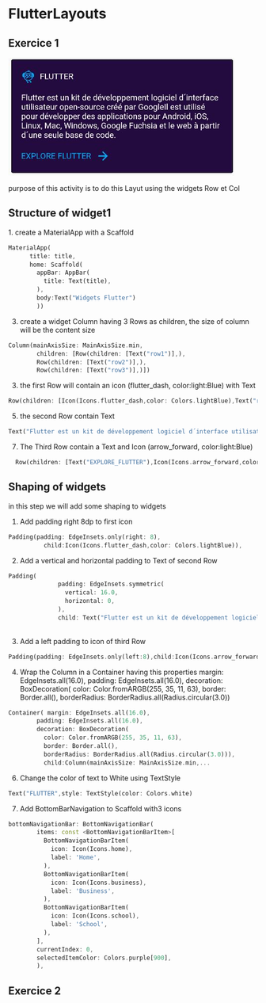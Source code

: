 # FlutterLayouts
## Exercice 1     
<img src="https://github.com/mouniraz/FlutterLayouts/blob/main/layouts1.JPG"/>  
<p>purpose of this activity is to do this Layut using the widgets Row et Col </p> 
<h2>Structure of widget1</h2>
1. create a MaterialApp with a Scaffold 

```dart
MaterialApp(
      title: title,
      home: Scaffold(
        appBar: AppBar(
          title: Text(title),
        ),
        body:Text("Widgets Flutter")
        ))
```
3.  create a widget Column having 3 Rows as children, the size of column will be the content size
```dart
Column(mainAxisSize: MainAxisSize.min,
        children: [Row(children: [Text("row1")],),
        Row(children: [Text("row2")],),
        Row(children: [Text("row3")],)])
```
3. the first Row will contain an icon (flutter_dash, color:light:Blue) with Text
```dart
Row(children: [Icon(Icons.flutter_dash,color: Colors.lightBlue),Text("row1")],)
```
5. the second Row contain Text 
```dart
Text("Flutter est un kit de développement logiciel d´interface utilisateur open-source créé par GoogleIl est utilisé pour développer des applications pour Android, iOS, Linux, Mac, Windows, Google Fuchsia et le web à partir d´une seule base de code.")
```
7. The Third Row contain a Text and Icon (arrow_forward, color:light:Blue)
```dart
  Row(children: [Text("EXPLORE_FLUTTER"),Icon(Icons.arrow_forward,color:Colors.lightBlue)],)
```
## Shaping of widgets
in this step we will add some shaping to widgets
1. Add padding right 8dp to first icon 
```dart
Padding(padding: EdgeInsets.only(right: 8),
          child:Icon(Icons.flutter_dash,color: Colors.lightBlue)),
```
2. Add a vertical and horizontal padding to Text of second Row
```dart
Padding(
              padding: EdgeInsets.symmetric(
                vertical: 16.0,
                horizontal: 0,
              ),
              child: Text("Flutter est un kit de développement logiciel d´interface utilisateur open-source créé par GoogleIl est utilisé pour développer des applications pour Android, iOS, Linux, Mac, Windows, Google Fuchsia et le web à partir d´une seule base de code."))
              
```
3. Add a left padding to icon of third Row
```dart
Padding(padding: EdgeInsets.only(left:8),child:Icon(Icons.arrow_forward,color:Colors.lightBlue))
```
4. Wrap the Column in a Container having this properties
      margin: EdgeInsets.all(16.0),
      padding: EdgeInsets.all(16.0),
      decoration: BoxDecoration(
      color: Color.fromARGB(255, 35, 11, 63),
      border: Border.all(),
      borderRadius: BorderRadius.all(Radius.circular(3.0))
```dart
Container( margin: EdgeInsets.all(16.0),
        padding: EdgeInsets.all(16.0),
        decoration: BoxDecoration(
          color: Color.fromARGB(255, 35, 11, 63),
          border: Border.all(),
          borderRadius: BorderRadius.all(Radius.circular(3.0))),
          child:Column(mainAxisSize: MainAxisSize.min,...
```
6. Change the color of text to White using TextStyle
```dart
Text("FLUTTER",style: TextStyle(color: Colors.white)
```
7. Add BottomBarNavigation to Scaffold with3 icons
```dart
bottomNavigationBar: BottomNavigationBar(
        items: const <BottomNavigationBarItem>[
          BottomNavigationBarItem(
            icon: Icon(Icons.home),
            label: 'Home',
          ),
          BottomNavigationBarItem(
            icon: Icon(Icons.business),
            label: 'Business',
          ),
          BottomNavigationBarItem(
            icon: Icon(Icons.school),
            label: 'School',
          ),
        ],
        currentIndex: 0,
        selectedItemColor: Colors.purple[900],
        ),
```
## Exercice 2

